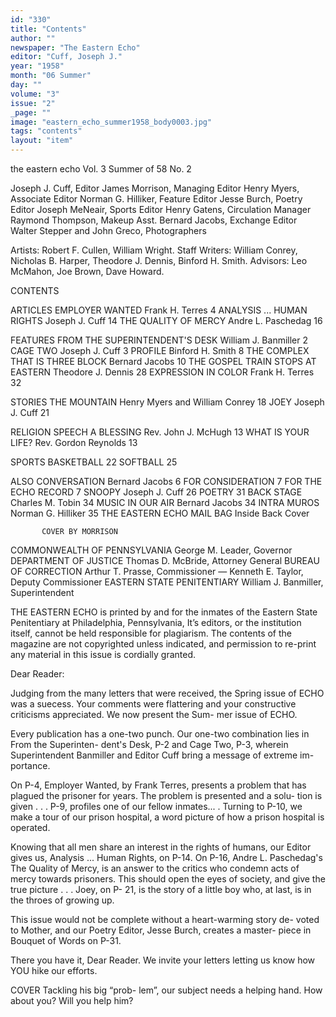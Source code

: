 ```yaml
---
id: "330"
title: "Contents"
author: ""
newspaper: "The Eastern Echo"
editor: "Cuff, Joseph J."
year: "1958"
month: "06 Summer"
day: ""
volume: "3"
issue: "2"
_page: ""
image: "eastern_echo_summer1958_body0003.jpg"
tags: "contents"
layout: "item"
---
```

the eastern echo
Vol. 3   Summer of 58   No. 2

Joseph J. Cuff, Editor
James Morrison, Managing Editor 
Henry Myers, Associate Editor
Norman G. Hilliker, Feature Editor
Jesse Burch, Poetry Editor 
Joseph MeNeair, Sports Editor
Henry Gatens, Circulation Manager
Raymond Thompson, Makeup Asst. 
Bernard Jacobs, Exchange Editor
Walter Stepper and John Greco, Photographers

Artists: Robert F. Cullen, William Wright. Staff Writers: William Conrey, Nicholas B.
Harper, Theodore J. Dennis, Binford H. Smith. Advisors: Leo McMahon, Joe Brown,
Dave Howard.

CONTENTS

ARTICLES   EMPLOYER WANTED                       Frank H. Terres   4
           ANALYSIS ... HUMAN RIGHTS              Joseph J. Cuff  14
           THE QUALITY OF MERCY               Andre L. Paschedag  16

FEATURES   FROM THE SUPERINTENDENT'S DESK   William J. Banmiller   2
           CAGE TWO                               Joseph J. Cuff   3
           PROFILE                              Binford H. Smith   8
           THE COMPLEX THAT IS THREE BLOCK        Bernard Jacobs  10
           THE GOSPEL TRAIN STOPS AT EASTERN  Theodore J. Dennis  28
           EXPRESSION IN COLOR                   Frank H. Terres  32

STORIES    THE MOUNTAIN           Henry Myers and William Conrey  18
           JOEY                                   Joseph J. Cuff  21

RELIGION   SPEECH A BLESSING                 Rev. John J. McHugh  13
           WHAT IS YOUR LIFE?               Rev. Gordon Reynolds  13

SPORTS     BASKETBALL                                             22
           SOFTBALL                                               25

ALSO       CONVERSATION                           Bernard Jacobs   6
           FOR CONSIDERATION                                       7
           FOR THE ECHO RECORD                                     7
           SNOOPY                                 Joseph J. Cuff  26
           POETRY                                                 31
           BACK STAGE                           Charles M. Tobin  34
           MUSIC IN OUR AIR                       Bernard Jacobs  34
           INTRA MUROS                        Norman G. Hilliker  35
           THE EASTERN ECHO MAIL BAG               Inside Back Cover

           COVER BY MORRISON

COMMONWEALTH OF PENNSYLVANIA 
George M. Leader, Governor 
DEPARTMENT OF JUSTICE
Thomas D. McBride, Attorney General
BUREAU OF CORRECTION
Arthur T. Prasse, Commissioner — Kenneth E. Taylor, Deputy Commissioner
EASTERN STATE PENITENTIARY
William J. Banmiller, Superintendent

THE EASTERN ECHO is printed by and for the inmates of the Eastern State Penitentiary
at Philadelphia, Pennsylvania, It’s editors, or the institution itself, cannot be held responsible
for plagiarism. The contents of the magazine are not copyrighted unless indicated, and permission
to re-print any material in this issue is cordially granted.

Dear Reader:

Judging from the many
letters that were received,
the Spring issue of ECHO
was a suecess. Your
comments were flattering
and your constructive
criticisms appreciated.
We now present the Sum-
mer issue of ECHO.

Every publication has
a one-two punch. Our
one-two combination lies
in From the Superinten-
dent's Desk, P-2 and
Cage Two, P-3, wherein
Superintendent Banmiller
and Editor Cuff bring a
message of extreme im-
portance.

On P-4, Employer
Wanted, by Frank Terres,
presents a problem that
has plagued the prisoner
for years. The problem
is presented and a solu-
tion is given . . . P-9,
profiles one of our fellow
inmates... . Turning to
P-10, we make a tour of
our prison hospital, a
word picture of how
a prison hospital is
operated.

Knowing that all men
share an interest in the
rights of humans, our
Editor gives us, Analysis
... Human Rights, on
P-14. On P-16, Andre
L. Paschedag's The
Quality of Mercy, is an
answer to the critics who
condemn acts of mercy
towards prisoners. This
should open the eyes of
society, and give the true
picture . . . Joey, on P-
21, is the story of a little
boy who, at last, is in
the throes of growing up.

This issue would not
be complete without a
heart-warming story de-
voted to Mother, and our
Poetry Editor, Jesse
Burch, creates a master-
piece in Bouquet of
Words on P-31.

There you have it,
Dear Reader. We invite
your letters letting us
know how YOU hike our
efforts.

COVER
Tackling his big “prob-
lem”, our subject needs
a helping hand. How
about you? Will you
help him?
